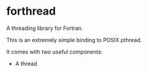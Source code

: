 # forthread
A threading library for Fortran.

This is an extremely simple binding to POSIX pthread.

It comes with two useful components:

- A thread 